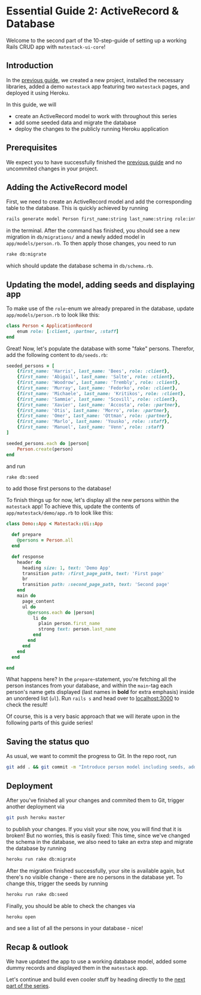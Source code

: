 # Essential Guide 2: ActiveRecord & Database
Welcome to the second part of the 10-step-guide of setting up a working Rails CRUD app with `matestack-ui-core`!

## Introduction
In the [previous guide](guides/essential/01_setup.md), we created a new project, installed the necessary libraries, added a demo `matestack` app featuring two `matestack` pages, and deployed it using Heroku.

In this guide, we will
- create an ActiveRecord model to work with throughout this series
- add some seeded data and migrate the database
- deploy the changes to the publicly running Heroku application

## Prerequisites
We expect you to have successfully finished the [previous guide](guides/essential/01_setup.md) and no uncommited changes in your project.

## Adding the ActiveRecord model
First, we need to create an ActiveRecord model and add the corresponding table to the database. This is quickly achieved by running

```sh
rails generate model Person first_name:string last_name:string role:integer
```

in the terminal. After the command has finished, you should see a new migration in `db/migrations/` and a newly added model in `app/models/person.rb`. To then apply those changes, you need to run

```sh
rake db:migrate
```

which should update the database schema in `db/schema.rb`.

## Updating the model, adding seeds and displaying app
To make use of the `role`-enum we already prepared in the database, update `app/models/person.rb` to look like this:

```ruby
class Person < ApplicationRecord
	enum role: [:client, :partner, :staff]
end
```

Great! Now, let's populate the database with some "fake" persons. Therefor, add the following content to `db/seeds.rb`:

```ruby
seeded_persons = [
	{first_name: 'Harris', last_name: 'Bees', role: :client},
	{first_name: 'Abigail', last_name: 'Salte', role: :client},
	{first_name: 'Woodrow', last_name: 'Trembly', role: :client},
	{first_name: 'Murray', last_name: 'Fedorko', role: :client},
	{first_name: 'Michaele', last_name: 'Kritikos', role: :client},
	{first_name: 'Sammie', last_name: 'Scovill', role: :client},
	{first_name: 'Xavier', last_name: 'Accosta', role: :partner},
	{first_name: 'Otis', last_name: 'Morro', role: :partner},
	{first_name: 'Omer', last_name: 'Ottman', role: :partner},
	{first_name: 'Marlo', last_name: 'Yousko', role: :staff},
	{first_name: 'Manuel', last_name: 'Venn', role: :staff}
]

seeded_persons.each do |person|
	Person.create(person)
end
```

and run

```sh
rake db:seed
```

to add those first persons to the database!

To finish things up for now, let's display all the new persons within the `matestack` app! To achieve this, update the contents of `app/matestack/demo/app.rb` to look like this:

```ruby
class Demo::App < Matestack::Ui::App

  def prepare
    @persons = Person.all
  end

  def response
    header do
      heading size: 1, text: 'Demo App'
      transition path: :first_page_path, text: 'First page'
      br
      transition path: :second_page_path, text: 'Second page'
    end
    main do
      page_content
      ul do
        @persons.each do |person|
          li do
            plain person.first_name
            strong text: person.last_name
          end
        end
      end
    end
  end

end
```

What happens here? In the `prepare`-statement, you're fetching all the person instances from your database, and within the `main`-tag each person's name gets displayed (last names in **bold** for extra emphasis) inside an unordered list (`ul`). Run `rails s` and head over to [localhost:3000](http://localhost:3000/) to check the result!

Of course, this is a very basic approach that we will iterate upon in the following parts of this guide series!

## Saving the status quo
As usual, we want to commit the progress to Git. In the repo root, run

```sh
git add . && git commit -m "Introduce person model including seeds, add it to matestack/demo/app.rb"
```

## Deployment
After you've finished all your changes and commited them to Git, trigger another deployment via

 ```sh
 git push heroku master
 ```

to publish your changes. If you visit your site now, you will find that it is broken! But no worries, this is easily fixed: This time, since we've changed the schema in the database, we also need to take an extra step and migrate the database by running

```sh
heroku run rake db:migrate
```

After the migration finished successfully, your site is available again, but there's no visible change - there are no persons in the database yet. To change this, trigger the seeds by running

```sh
heroku run rake db:seed
```

Finally, you should be able to check the changes via

```sh
heroku open
```

and see a list of all the persons in your database - nice!

## Recap & outlook
We have updated the app to use a working database model, added some dummy records and displayed them in the `matestack` app.

Let's continue and build even cooler stuff by heading directly to the [next part of the series](/guides/essential/03_index_show.md).
